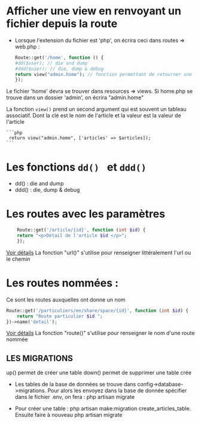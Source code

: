 # Afficher une view en renvoyant un fichier depuis la route
- Lorsque l'extension du fichier est 'php', on écrira ceci dans routes => web.php : 
    
    ```php
    Route::get('/home', function () {
    #dd($user); // die and dump
    #ddd($user); // die, dump & debug
    return view("admin.home"); // fonction permettant de retourner une vue
    });
    ```
Le fichier 'home' devra se trouver dans resources => views. Si home.php se trouve dans un dossier 'admin', on écrira "admin.home"

La fonction `view()` prend un second argument qui est souvent un tableau associatif. Dont la clé est le nom de l'article et la valeur est la valeur de l'article 

    ```php
     return view("admin.home", ['articles' => $articles]);
    ```

# Les fonctions `dd() ` et `ddd()`
- dd() : die and dump
- ddd() : die, dump & debug


# Les routes avec les paramètres
```php
    Route::get('/article/{id}', function (int $id) {
    return "<p>Détail de l'article $id </p>";
    });
```
<a href = "{{url('article', $article['id'])}}">Voir détails</a>
La fonction "url()" s'utilise pour renseigner littéralement l'url ou le chemin


# Les routes nommées : 
Ce sont les routes auxquelles ont donne un nom
```php
Route::get('/particuliers/en/share/space/{id}', function (int $id) {
    return "Route particulier $id ";
})->name('detail');
```
<a href = "{{route('detail', $article['id'])}}">Voir détails</a>
La fonction "route()" s'utilise pour renseigner le nom d'une route nommée

## LES MIGRATIONS 
up() permet de créer une table 
down() permet de supprimer une table crée

* Les tables de la base de données se trouve dans config->database->migrations. Pour alors les envoyez dans la base de donnée spécifier dans le fichier .env, on fera : php artisan migrate

* Pour créer une table : php artisan make:migration create_articles_table. Ensuite faire à nouveau php artisan migrate


